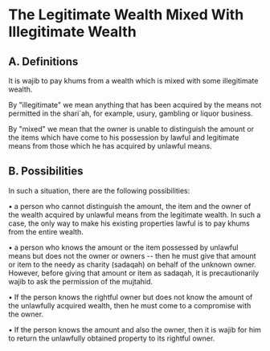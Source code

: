 The Legitimate Wealth Mixed With Illegitimate Wealth
====================================================

A. Definitions
--------------

It is wajib to pay khums from a wealth which is mixed with some
illegitimate wealth.

By "illegitimate" we mean anything that has been acquired by the means
not permitted in the shari\`ah, for example, usury, gambling or liquor
business.

By "mixed" we mean that the owner is unable to distinguish the amount or
the items which have come to his possession by lawful and legitimate
means from those which he has acquired by unlawful means.

B. Possibilities
----------------

In such a situation, there are the following possibilities:

• a person who cannot distinguish the amount, the item and the owner of
the wealth acquired by unlawful means from the legitimate wealth. In
such a case, the only way to make his existing properties lawful is to
pay khums from the entire wealth.

• a person who knows the amount or the item possessed by unlawful means
but does not the owner or owners -- then he must give that amount or
item to the needy as charity (sadaqah) on behalf of the unknown owner.
However, before giving that amount or item as sadaqah, it is
precautionarily wajib to ask the permission of the mujtahid.

• If the person knows the rightful owner but does not know the amount of
the unlawfully acquired wealth, then he must come to a compromise with
the owner.

• If the person knows the amount and also the owner, then it is wajib
for him to return the unlawfully obtained property to its rightful
owner.


